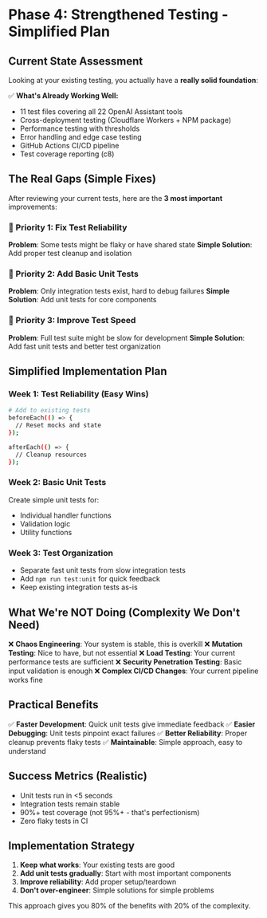 # Phase 4: Strengthened Testing - Simplified Plan

## Current State Assessment

Looking at your existing testing, you actually have a **really solid foundation**:

✅ **What's Already Working Well:**
- 11 test files covering all 22 OpenAI Assistant tools
- Cross-deployment testing (Cloudflare Workers + NPM package)
- Performance testing with thresholds
- Error handling and edge case testing
- GitHub Actions CI/CD pipeline
- Test coverage reporting (c8)

## The Real Gaps (Simple Fixes)

After reviewing your current tests, here are the **3 most important** improvements:

### 🎯 Priority 1: Fix Test Reliability
**Problem**: Some tests might be flaky or have shared state
**Simple Solution**: Add proper test cleanup and isolation

### 🎯 Priority 2: Add Basic Unit Tests
**Problem**: Only integration tests exist, hard to debug failures
**Simple Solution**: Add unit tests for core components

### 🎯 Priority 3: Improve Test Speed
**Problem**: Full test suite might be slow for development
**Simple Solution**: Add fast unit tests and better test organization

## Simplified Implementation Plan

### Week 1: Test Reliability (Easy Wins)
```bash
# Add to existing tests
beforeEach(() => {
  // Reset mocks and state
});

afterEach(() => {
  // Cleanup resources
});
```

### Week 2: Basic Unit Tests
Create simple unit tests for:
- Individual handler functions
- Validation logic
- Utility functions

### Week 3: Test Organization
- Separate fast unit tests from slow integration tests
- Add `npm run test:unit` for quick feedback
- Keep existing integration tests as-is

## What We're NOT Doing (Complexity We Don't Need)

❌ **Chaos Engineering**: Your system is stable, this is overkill
❌ **Mutation Testing**: Nice to have, but not essential
❌ **Load Testing**: Your current performance tests are sufficient
❌ **Security Penetration Testing**: Basic input validation is enough
❌ **Complex CI/CD Changes**: Your current pipeline works fine

## Practical Benefits

✅ **Faster Development**: Quick unit tests give immediate feedback
✅ **Easier Debugging**: Unit tests pinpoint exact failures
✅ **Better Reliability**: Proper cleanup prevents flaky tests
✅ **Maintainable**: Simple approach, easy to understand

## Success Metrics (Realistic)

- Unit tests run in <5 seconds
- Integration tests remain stable
- 90%+ test coverage (not 95%+ - that's perfectionism)
- Zero flaky tests in CI

## Implementation Strategy

1. **Keep what works**: Your existing tests are good
2. **Add unit tests gradually**: Start with most important components
3. **Improve reliability**: Add proper setup/teardown
4. **Don't over-engineer**: Simple solutions for simple problems

This approach gives you 80% of the benefits with 20% of the complexity.